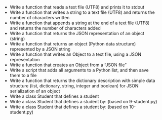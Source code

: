* Write a function that reads a text file (UTF8) and prints it to stdout
* Write a function that writes a string to a text file (UTF8) and returns the number of characters written
* Write a function that appends a string at the end of a text file (UTF8) and returns the number of characters added
* Write a function that returns the JSON representation of an object (string)
* Write a function that returns an object (Python data structure) represented by a JSON string
* Write a function that writes an Object to a text file, using a JSON representation
* Write a function that creates an Object from a “JSON file”
* Write a script that adds all arguments to a Python list, and then save them to a file
* Write a function that returns the dictionary description with simple data structure (list, dictionary, string, integer and boolean) for JSON serialization of an object
* Write a class Student that defines a student
* Write a class Student that defines a student by: (based on 9-student.py)
* Write a class Student that defines a student by: (based on 10-student.py)
